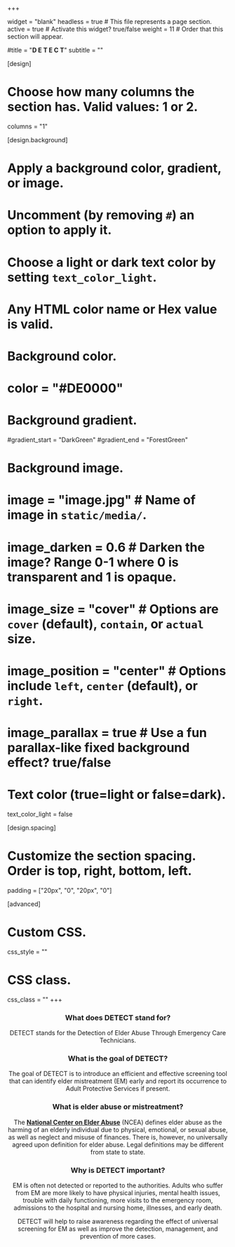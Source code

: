 +++

widget = "blank" 
headless = true  # This file represents a page section.
active = true  # Activate this widget? true/false
weight = 11  # Order that this section will appear.

#title = "**D  E T E C T**"
subtitle = ""

[design]
  # Choose how many columns the section has. Valid values: 1 or 2.
  columns = "1"

[design.background]
  # Apply a background color, gradient, or image.
  #   Uncomment (by removing `#`) an option to apply it.
  #   Choose a light or dark text color by setting `text_color_light`.
  #   Any HTML color name or Hex value is valid.

  # Background color.
   # color = "#DE0000"
  
  # Background gradient.
   #gradient_start = "DarkGreen"
   #gradient_end = "ForestGreen"
  
  # Background image.
  # image = "image.jpg"  # Name of image in `static/media/`.
  # image_darken = 0.6  # Darken the image? Range 0-1 where 0 is transparent and 1 is opaque.
  # image_size = "cover"  #  Options are `cover` (default), `contain`, or `actual` size.
  # image_position = "center"  # Options include `left`, `center` (default), or `right`.
  # image_parallax = true  # Use a fun parallax-like fixed background effect? true/false
  
  # Text color (true=light or false=dark).
  text_color_light = false

[design.spacing]
  # Customize the section spacing. Order is top, right, bottom, left.
  padding = ["20px", "0", "20px", "0"]

[advanced]
 # Custom CSS. 
 css_style = ""
 
 # CSS class.
 css_class = ""
+++
<center>

### **What does DETECT stand for?**

DETECT stands for the Detection of Elder Abuse Through Emergency Care Technicians.

### **What is the goal of DETECT?**

The goal of DETECT is to introduce an efficient and effective screening tool that can identify elder mistreatment (EM) early and report its occurrence to Adult Protective Services if present.

### **What is elder abuse or mistreatment?**

The [**National Center on Elder Abuse**](https://ncea.acl.gov/) (NCEA) defines elder abuse as the harming of an elderly individual due to physical, emotional, or sexual abuse, as well as neglect and misuse of finances. There is, however, no universally agreed upon definition for elder abuse. Legal definitions may be different from state to state.

### **Why is DETECT important?**

EM is often not detected or reported to the authorities. Adults who suffer from EM are more likely to have physical injuries, mental health issues, trouble with daily functioning, more visits to the emergency room, admissions to the hospital and nursing home, illnesses, and early death.

DETECT will help to raise awareness regarding the effect of universal screening for EM as well as improve the detection, management, and prevention of more cases.
